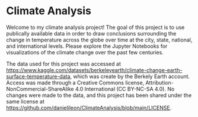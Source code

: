 # Climate Analysis

Welcome to my climate analysis project! The goal of this project is to use publically available data in order to draw conclusions surrounding the change in temperature across the globe over time at the city, state, national, and international levels. Please explore the Jupyter Notebooks for visualizations of the climate change over the past few centuries.

The data used for this project was accessed at https://www.kaggle.com/datasets/berkeleyearth/climate-change-earth-surface-temperature-data, which was create by the Berkely Earth account. Access was made through a Creative Commons license, Attribution-NonCommercial-ShareAlike 4.0 International (CC BY-NC-SA 4.0). No changes were made to the data, and this project has been shared under the same license at https://github.com/danielileon/ClimateAnalysis/blob/main/LICENSE. 
